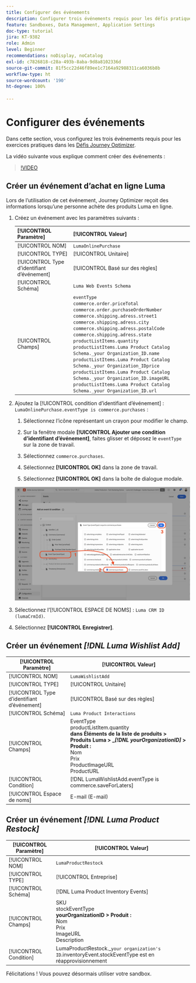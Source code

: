```yaml
---
title: Configurer des événements
description: Configurer trois événements requis pour les défis pratiques Journey Optimizer
feature: Sandboxes, Data Management, Application Settings
doc-type: tutorial
jira: KT-9382
role: Admin
level: Beginner
recommendations: noDisplay, noCatalog
exl-id: c7826818-c28a-493b-8aba-9d8a8102336d
source-git-commit: 81f5cc22d46f89ee1c7164a92988311ca6036b8b
workflow-type: ht
source-wordcount: '190'
ht-degree: 100%

---
```


# Configurer des événements

Dans cette section, vous configurez les trois événements requis pour les exercices pratiques dans les [Défis Journey Optimizer](/help/challenges/introduction-and-prerequisites.md).

La vidéo suivante vous explique comment créer des événements :

>[!VIDEO](https://video.tv.adobe.com/v/336253?quality=12&learn=on)

## Créer un événement d’achat en ligne Luma

Lors de l’utilisation de cet événement, Journey Optimizer reçoit des informations lorsqu’une personne achète des produits Luma en ligne.

1. Créez un événement avec les paramètres suivants :

   | [!UICONTROL Paramètre] | [!UICONTROL Valeur] |
   |-------------|-----------|
   | [!UICONTROL NOM] | `LumaOnlinePurchase` |
   | [!UICONTROL TYPE] | [!UICONTROL Unitaire] |
   | [!UICONTROL Type d’identifiant d’événement] | [!UICONTROL Basé sur des règles] |
   | [!UICONTROL Schéma] | `Luma Web Events Schema` |
   | [!UICONTROL Champs] | `eventType` <br>`commerce.order.priceTotal`<br>`commerce.order.purchaseOrderNumber`<br>`commerce.shipping.adress.street1`<br>`commerce.shipping.adress.city`<br>`commerce.shipping.adress.postalCode`<br>`commerce.shipping.adress.state`<br>`productListItems.quantity`<br>`productListItems.Luma Product Catalog Schema._your Organization_ID.name`<br>`productListItems.Luma Product Catalog Schema._your Organization_IDprice`<br>`productListItems.Luma Product Catalog Schema._your Organization_ID.imageURL`<br>`productListItems.Luma Product Catalog Schema._your Organization_ID.url` |

1. Ajoutez la [!UICONTROL condition d’identifiant d’événement] : `LumaOnlinePurchase.eventType is commerce.purchases` :

   1. Sélectionnez l’icône représentant un crayon pour modifier le champ.

   1. Sur la fenêtre modale **[!UICONTROL Ajouter une condition d’identifiant d’événement]**, faites glisser et déposez le `eventType` sur la zone de travail.
   1. Sélectionnez `commerce.purchases`.
   1. Sélectionnez **[!UICONTROL OK]** dans la zone de travail.
   1. Sélectionnez **[!UICONTROL OK]** dans la boîte de dialogue modale.

   ![Ajout d’une condition d’événement.](/help/tutorial-configure-a-training-sandbox/assets/Event-lumaOnlinePurchase-condition-1.png)

1. Sélectionnez l’[!UICONTROL ESPACE DE NOMS] : `Luma CRM ID (lumaCrmId)`.

1. Sélectionnez **[!UICONTROL Enregistrer]**.

## Créer un événement *[!DNL Luma Wishlist Add]*

| [!UICONTROL Paramètre] | [!UICONTROL Valeur] |
|-------------|-----------|
| [!UICONTROL NOM] | `LumaWishlistAdd` |
| [!UICONTROL TYPE] | [!UICONTROL Unitaire] |
| [!UICONTROL Type d’identifiant d’événement] | [!UICONTROL Basé sur des règles] |
| [!UICONTROL Schéma] | `Luma Product Interactions` |
| [!UICONTROL Champs] | EventType <br>productListItem.quantity<br><b> dans Éléments de la liste de produits > Produits Luma > _*[!DNL yourOrganizationID]* > Produit : </b> <br>Nom<br> Prix<br> ProductImageURL<br> ProductURL |
| [!UICONTROL Condition] | [!DNL LumaWishlistAdd.eventType is commerce.saveForLaters] |
| [!UICONTROL Espace de noms] | E-mail (E-mail) |

## Créer un événement *[!DNL Luma Product Restock]*

| [!UICONTROL Paramètre] | [!UICONTROL Valeur] |
|-------------|-----------|
| [!UICONTROL NOM] | `LumaProductRestock` |
| [!UICONTROL TYPE] | [!UICONTROL Entreprise] |
| [!UICONTROL Schéma] | [!DNL Luma Product Inventory Events] |
| [!UICONTROL Champs] | SKU <br> stockEventType<br><b> yourOrganizationID > Produit : </b> <br>Nom<br> Prix<br> ImageURL<br> Description |
| [!UICONTROL Condition] | LumaProductRestock._`your organization's ID`.inventoryEvent.stockEventType est en réapprovisionnement |

Félicitations ! Vous pouvez désormais utiliser votre sandbox.
